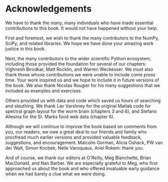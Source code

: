 # Acknowledgements

We have to thank the many, many individuals who have made essential
contributions to this book. It would not have happened without your help.

First and foremost, we wish to thank the many contributors to the NumPy, SciPy,
and related libraries. We hope we have done your amazing work justice in this
book.

Next, the many contributors to the wider scientific Python ecosystem, including
those provided the foundation for several of our chapters: Vighnesh Birodkar,
Matt Rocklin, and Warren Weckesser. We must also thank those whose
contributions we were unable to include come press time. Your work
inspired us and we hope to include it in future versions of the book.
We also thank Nicolas Rougier for his many suggestions that we included as
examples and exercises.

Others provided us with data and code which saved us hours of searching and
sleuthing. We thank Lav Varshney for the original Matlab code for spectral
graph layout for the worm brain (chapters 3 and 6), and Stefano Allesina for
the St. Marks food web data (chapter 6).

Although we will continue to improve the book based on comments from you, our
readers, we owe a great deal to our friends and family who proofread much
earlier versions and provided valuable feedback, suggestions, and
encouragement. Malcolm Gorman, Alicia Oshack, PW van der Walt, Simon Kocbek,
Nelle Varoquaux, Ariel Rokem: thank you.

And of course, we thank our editors at O'Reilly, Meg Blanchette, Brian
MacDonald, and Nan Barber. We are especially grateful to Meg, who first
approached us about the book and who offered invaluable early guidance when we
had barely a clue what we were doing.
